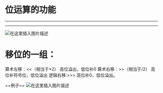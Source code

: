 ﻿# 位运算的功能
---
---
![在这里插入图片描述](https://img-blog.csdnimg.cn/0a6cf9c0d9074a9e95620746be320d63.png?x-oss-process=image/watermark,type_ZHJvaWRzYW5zZmFsbGJhY2s,shadow_50,text_Q1NETiBATkpVU1RaSkM=,size_20,color_FFFFFF,t_70,g_se,x_16)

# 移位的一组：
算术左移：<<（相当于*2）
高位溢出，低位补0
算术右移：>>（相当于/2）
高位补符号位，低位溢出
逻辑右移:>>>
高位补0，低位溢出。



==例子==
![在这里插入图片描述](https://img-blog.csdnimg.cn/6dd453487d074ab89544b03d78ca2d40.png?x-oss-process=image/watermark,type_ZHJvaWRzYW5zZmFsbGJhY2s,shadow_50,text_Q1NETiBATkpVU1RaSkM=,size_20,color_FFFFFF,t_70,g_se,x_16)

